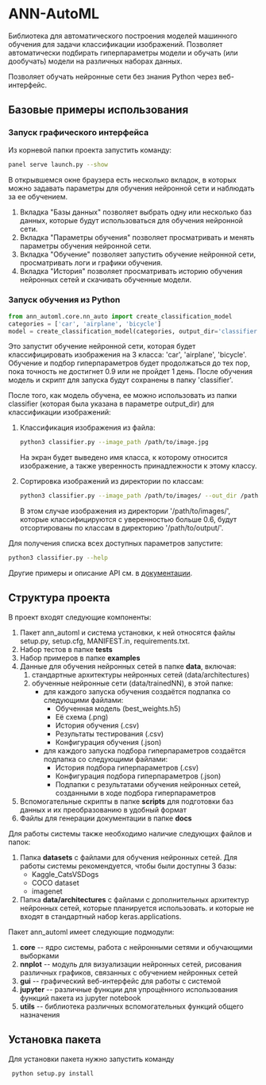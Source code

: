 # ANN-AutoML

Библиотека для автоматического построения моделей машинного обучения для задачи классификации изображений.
Позволяет автоматически подбирать гиперпараметры модели и обучать (или дообучать) модели на различных наборах данных.

Позволяет обучать нейронные сети без знания Python через веб-интерфейс.

## Базовые примеры использования

### Запуск графического интерфейса

Из корневой папки проекта запустить команду:

```bash
panel serve launch.py --show
```
В открывшемся окне браузера есть несколько вкладок, в которых можно задавать параметры для обучения нейронной сети и
наблюдать за ее обучением.

1. Вкладка "Базы данных" позволяет выбрать одну или несколько баз данных, 
которые будут использоваться для обучения нейронной сети.
2. Вкладка "Параметры обучения" позволяет просматривать и менять параметры обучения нейронной сети.
3. Вкладка "Обучение" позволяет запустить обучение нейронной сети, просматривать логи и графики обучения.
4. Вкладка "История" позволяет просматривать историю обучения нейронных сетей и скачивать обученные модели.

### Запуск обучения из Python

```python
from ann_automl.core.nn_auto import create_classification_model
categories = ['car', 'airplane', 'bicycle']
model = create_classification_model(categories, output_dir='classifier', target_accuracy=0.9, time_limit=3600*24)
```

Это запустит обучение нейронной сети, которая будет классифицировать 
изображения на 3 класса: 'car', 'airplane', 'bicycle'.
Обучение и подбор гиперпараметров будет продолжаться до тех пор, 
пока точность не достигнет 0.9 или не пройдет 1 день.
После обучения модель и скрипт для запуска будут сохранены в папку 'classifier'.

После того, как модель обучена, ее можно использовать из папки classifier (которая была указана в параметре output_dir) 
для классификации изображений:

1. Классификация изображения из файла:
    ```bash
    python3 classifier.py --image_path /path/to/image.jpg
    ```
   На экран будет выведено имя класса, к которому относится изображение, 
   а также уверенность принадлежности к этому классу.

2. Сортировка изображений из директории по классам:
    ```bash
    python3 classifier.py --image_path /path/to/images/ --out_dir /path/to/output/ --clear_out_dir --threshold 0.6
    ```
   В этом случае изображения из директории '/path/to/images/', которые классифицируются с уверенностью больше 0.6,
   будут отсортированы по классам в директорию '/path/to/output/'. 

Для получения списка всех доступных параметров запустите:
```bash
python3 classifier.py --help
```

Другие примеры и описание API см. в [документации]().

## Структура проекта

В проект входят следующие компоненты:
1. Пакет ann_automl и система установки, к ней относятся файлы setup.py, setup.cfg, MANIFEST.in,
requirements.txt.
2. Набор тестов в папке **tests**
3. Набор примеров в папке **examples**
4. Данные для обучения нейронных сетей в папке **data**, включая:
   1. стандартные архитектуры нейронных сетей (data/architectures) 
   2. обученные нейронные сети (data/trainedNN), в этой папке:
      - для каждого запуска обучения создаётся подпапка со следующими файлами:
        - Обученная модель (best_weights.h5)
        - Её схема (.png)
        - История обучения (.csv)
        - Результаты тестирования (.csv)
        - Конфигурация обучения (.json)
      - для каждого запуска подбора гиперпараметров создаётся подпапка со следующими файлами:
        - История подбора гиперпараметров (.csv)
        - Конфигурация подбора гиперпараметров (.json)
        - Подпапки с результатами обучения нейронных сетей, созданными в ходе подбора гиперпараметров
5. Вспомогательные скрипты в папке **scripts** для подготовки баз данных и их преобразованию в удобный формат  
6. Файлы для генерации документации в папке **docs**

Для работы системы также необходимо наличие следующих файлов и папок:
1. Папка **datasets** с файлами для обучения нейронных сетей.
   Для работы системы рекомендуется, чтобы были доступны 3 базы:
   - Kaggle_CatsVSDogs
   - COCO dataset
   - imagenet
2. Папка **data/architectures** с файлами с дополнительных архитектур нейронных сетей, которые планируется использовать.
   и которые не входят в стандартный набор keras.applications.
   
Пакет ann_automl имеет следующие подмодули:
1. **core** -- ядро системы, работа с нейронными сетями и обучающими выборками
2. **nnplot** -- модуль для визуализации нейронных сетей, рисования различных графиков, связанных с обучением нейронных сетей
3. **gui** -- графический веб-интерфейс для работы с системой
4. **jupyter** -- различные функции для упрощённого использования функций пакета из jupyter notebook
5. **utils** -- библиотека различных вспомогательных функций общего назначения 

## Установка пакета

Для установки пакета нужно запустить команду 
```bash
 python setup.py install
```
